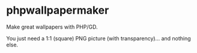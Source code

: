 # phpwallpapermaker
Make great wallpapers with PHP/GD.

You just need a 1:1 (square) PNG picture (with transparency)... and nothing else.
